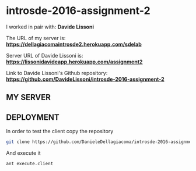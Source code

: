 # introsde-2016-assignment-2

I worked in pair with: **Davide Lissoni**

The URL of my server is: **https://dellagiacomaintrosde2.herokuapp.com/sdelab**

Server URL of Davide Lissoni is: **https://lissonidavideapp.herokuapp.com/assignment2**

Link to Davide Lissoni's Github repository: **https://github.com/DavideLissoni/introsde-2016-assignment-2**

## MY SERVER


## DEPLOYMENT

In order to test the client copy the repository
```sh
git clone https://github.com/DanieleDellagiacoma/introsde-2016-assignment-2
```

And execute it
```sh
ant execute.client
```
